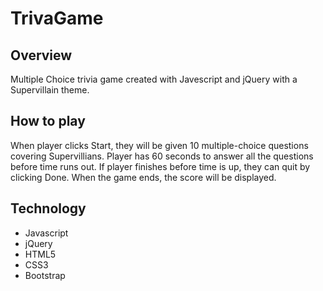 # TrivaGame

## Overview

Multiple Choice trivia game created with Javescript and jQuery with a Supervillain theme.

## How to play

When player clicks Start, they will be given 10 multiple-choice questions covering Supervillians. Player has 60 seconds to answer all the questions before time runs out. If player finishes before time is up, they can quit  by clicking Done. When the game ends, the score will be displayed.

## Technology

* Javascript
* jQuery
* HTML5
* CSS3
* Bootstrap
